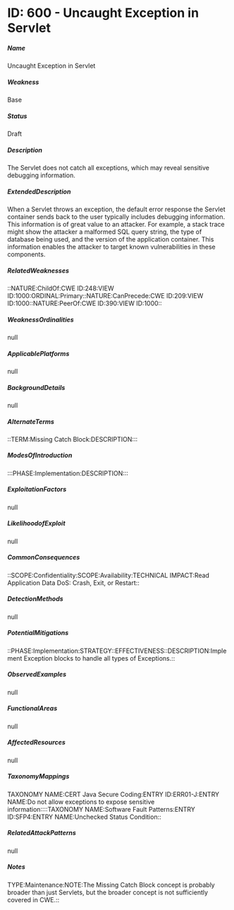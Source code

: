 # ID: 600 - Uncaught Exception in Servlet 
<h5>Name</h5>Uncaught Exception in Servlet 
<h5>Weakness</h5>Base
<h5>Status</h5>Draft
<h5>Description</h5>The Servlet does not catch all exceptions, which may reveal sensitive debugging information.
<h5>ExtendedDescription</h5>When a Servlet throws an exception, the default error response the Servlet container sends back to the user typically includes debugging information. This information is of great value to an attacker. For example, a stack trace might show the attacker a malformed SQL query string, the type of database being used, and the version of the application container. This information enables the attacker to target known vulnerabilities in these components.
<h5>RelatedWeaknesses</h5>::NATURE:ChildOf:CWE ID:248:VIEW ID:1000:ORDINAL:Primary::NATURE:CanPrecede:CWE ID:209:VIEW ID:1000::NATURE:PeerOf:CWE ID:390:VIEW ID:1000::
<h5>WeaknessOrdinalities</h5>null
<h5>ApplicablePlatforms</h5>null
<h5>BackgroundDetails</h5>null
<h5>AlternateTerms</h5>::TERM:Missing Catch Block:DESCRIPTION:::
<h5>ModesOfIntroduction</h5>:::PHASE:Implementation:DESCRIPTION:::
<h5>ExploitationFactors</h5>null
<h5>LikelihoodofExploit</h5>null
<h5>CommonConsequences</h5>::SCOPE:Confidentiality:SCOPE:Availability:TECHNICAL IMPACT:Read Application Data DoS: Crash, Exit, or Restart::
<h5>DetectionMethods</h5>null
<h5>PotentialMitigations</h5>::PHASE:Implementation:STRATEGY::EFFECTIVENESS::DESCRIPTION:Implement Exception blocks to handle all types of Exceptions.::
<h5>ObservedExamples</h5>null
<h5>FunctionalAreas</h5>null
<h5>AffectedResources</h5>null
<h5>TaxonomyMappings</h5>TAXONOMY NAME:CERT Java Secure Coding:ENTRY ID:ERR01-J:ENTRY NAME:Do not allow exceptions to expose sensitive information::::TAXONOMY NAME:Software Fault Patterns:ENTRY ID:SFP4:ENTRY NAME:Unchecked Status Condition::
<h5>RelatedAttackPatterns</h5>null
<h5>Notes</h5>TYPE:Maintenance:NOTE:The Missing Catch Block concept is probably broader than just Servlets, but the broader concept is not sufficiently covered in CWE.::

